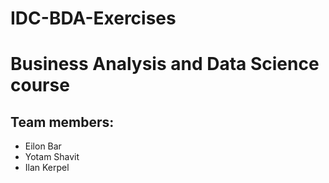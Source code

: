 
IDC-BDA-Exercises
====================
# Business Analysis and Data Science course
## Team members:
- Eilon Bar
- Yotam Shavit
- Ilan Kerpel
